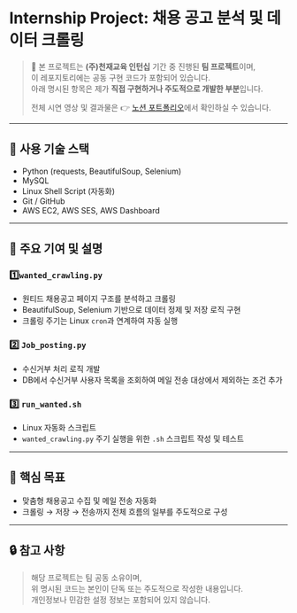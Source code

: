 # Internship Project: 채용 공고 분석 및 데이터 크롤링

> 📍 본 프로젝트는 **(주)천재교육 인턴십** 기간 중 진행된 **팀 프로젝트**이며,  
> 이 레포지토리에는 공동 구현 코드가 포함되어 있습니다.  
> 아래 명시된 항목은 제가 **직접 구현하거나 주도적으로 개발한 부분**입니다.
> 
> 전체 시연 영상 및 결과물은 👉 [노션 포트폴리오](https://magical-rate-172.notion.site/1626ab8db08980dc9ea3d0281826ef06)에서 확인하실 수 있습니다.

---

## 🔧 사용 기술 스택

- Python (requests, BeautifulSoup, Selenium)
- MySQL
- Linux Shell Script (자동화)
- Git / GitHub
- AWS EC2, AWS SES, AWS Dashboard

---

## 📌 주요 기여 및 설명

### 1️⃣`wanted_crawling.py`
- 원티드 채용공고 페이지 구조를 분석하고 크롤링
- BeautifulSoup, Selenium 기반으로 데이터 정제 및 저장 로직 구현
- 크롤링 주기는 Linux `cron`과 연계하여 자동 실행

### 2️⃣ `Job_posting.py`
- 수신거부 처리 로직 개발
- DB에서 수신거부 사용자 목록을 조회하여 메일 전송 대상에서 제외하는 조건 추가

### 3️⃣ `run_wanted.sh`
- Linux 자동화 스크립트
- `wanted_crawling.py` 주기 실행을 위한 `.sh` 스크립트 작성 및 테스트

---

## 🧠 핵심 목표

- 맞춤형 채용공고 수집 및 메일 전송 자동화
- 크롤링 → 저장 → 전송까지 전체 흐름의 일부를 주도적으로 구성

---

## 🔒 참고 사항

> 해당 프로젝트는 팀 공동 소유이며,  
> 위 명시된 코드는 본인이 단독 또는 주도적으로 작성한 내용입니다.  
> 개인정보나 민감한 설정 정보는 포함되어 있지 않습니다.



